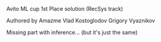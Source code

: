 Avito ML cup 1st Place solution (RecSys track)

Authored by Amazme
Vlad Kostoglodov
Grigory Vyaznikov

Missing part with inference... (but it's just the same)
